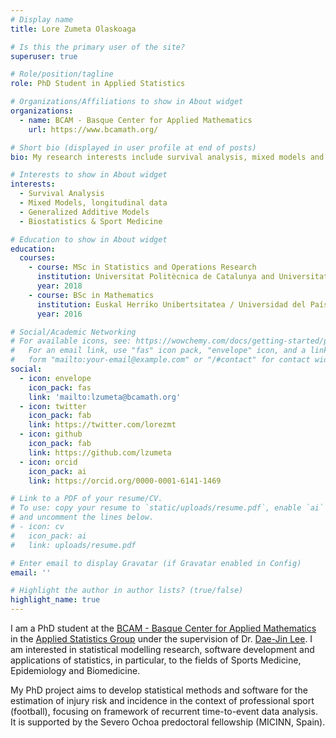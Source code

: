 ```yaml
---
# Display name
title: Lore Zumeta Olaskoaga

# Is this the primary user of the site?
superuser: true

# Role/position/tagline
role: PhD Student in Applied Statistics

# Organizations/Affiliations to show in About widget
organizations:
  - name: BCAM - Basque Center for Applied Mathematics
    url: https://www.bcamath.org/

# Short bio (displayed in user profile at end of posts)
bio: My research interests include survival analysis, mixed models and GAMs.

# Interests to show in About widget
interests:
  - Survival Analysis
  - Mixed Models, longitudinal data 
  - Generalized Additive Models
  - Biostatistics & Sport Medicine

# Education to show in About widget
education:
  courses:
    - course: MSc in Statistics and Operations Research
      institution: Universitat Politècnica de Catalunya and Universitat de Barcelona (UPC and UB)
      year: 2018
    - course: BSc in Mathematics
      institution: Euskal Herriko Unibertsitatea / Universidad del País Vasco (UPV/EHU) 
      year: 2016

# Social/Academic Networking
# For available icons, see: https://wowchemy.com/docs/getting-started/page-builder/#icons
#   For an email link, use "fas" icon pack, "envelope" icon, and a link in the
#   form "mailto:your-email@example.com" or "/#contact" for contact widget.
social:
  - icon: envelope
    icon_pack: fas
    link: 'mailto:lzumeta@bcamath.org'
  - icon: twitter
    icon_pack: fab
    link: https://twitter.com/lorezmt
  - icon: github
    icon_pack: fab
    link: https://github.com/lzumeta
  - icon: orcid
    icon_pack: ai
    link: https://orcid.org/0000-0001-6141-1469

# Link to a PDF of your resume/CV.
# To use: copy your resume to `static/uploads/resume.pdf`, enable `ai` icons in `params.toml`,
# and uncomment the lines below.
# - icon: cv
#   icon_pack: ai
#   link: uploads/resume.pdf

# Enter email to display Gravatar (if Gravatar enabled in Config)
email: ''

# Highlight the author in author lists? (true/false)
highlight_name: true
---
```


I am a PhD student at the [BCAM - Basque Center for Applied Mathematics](http://www.bcamath.org) in the [Applied Statistics Group](http://www.bcamath.org/en/research/lines/AS) under the supervision of Dr. [Dae-Jin Lee](http://idaejin.github.io). I am interested in statistical modelling research, software development and applications of statistics, in particular, to the fields of Sports Medicine, Epidemiology and Biomedicine.

My PhD project aims to develop statistical methods and software for the estimation of injury risk and incidence in the context of professional sport (football), focusing on framework of recurrent time-to-event data analysis. It is supported by the Severo Ochoa predoctoral fellowship (MICINN, Spain).

[comment]: <> ({{< icon name="download" pack="fas" >}} Download my {{< staticref "uploads/demo_resume.pdf" "newtab" >}}resumé{{< /staticref >}}.)
